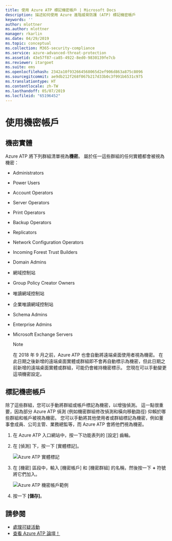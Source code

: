 ```yaml
---
title: 使用 Azure ATP 標記機密帳戶 | Microsoft Docs
description: 描述如何使用 Azure 進階威脅防護 (ATP) 標記機密帳戶
keywords: ''
author: mlottner
ms.author: mlottner
manager: rkarlin
ms.date: 04/29/2019
ms.topic: conceptual
ms.collection: M365-security-compliance
ms.service: azure-advanced-threat-protection
ms.assetid: 43e57f87-ca85-4922-8ed0-9830139fe7cb
ms.reviewer: itargoet
ms.suite: ems
ms.openlocfilehash: 2342a10f932664568065d2ef906d863a875c8096
ms.sourcegitcommit: ae9db212f268f067b217d33b0c3f991b6531c975
ms.translationtype: HT
ms.contentlocale: zh-TW
ms.lasthandoff: 05/07/2019
ms.locfileid: "65196452"
---
```

# <a name="working-with-sensitive-accounts"></a>使用機密帳戶

## <a name="sensitive-entites"></a>機密實體

Azure ATP 將下列群組清單視為**機密**。 屬於任一這些群組的任何實體都會被視為機密：

- Administrators
- Power Users
- Account Operators
- Server Operators
- Print Operators
- Backup Operators
- Replicators
- Network Configuration Operators 
- Incoming Forest Trust Builders
- Domain Admins
- 網域控制站
- Group Policy Creator Owners 
- 唯讀網域控制站 
- 企業唯讀網域控制站 
- Schema Admins 
- Enterprise Admins
- Microsoft Exchange Servers

  > [!NOTE]
  > 在 2018 年 9 月之前，Azure ATP 也會自動將遠端桌面使用者視為機密。 在此日期之後新增的遠端桌面實體或群組即不會再自動標示為機密，但此日期之前新增的遠端桌面實體或群組，可能仍會維持機密標示。 您現在可以手動變更這項機密設定。  

## <a name="tagging-sensitive-accounts"></a>標記機密帳戶

除了這些群組，您可以手動將群組或帳戶標記為機密，以增強偵測。 這一點很重要，因為部分 Azure ATP 偵測 (例如機密群組修改偵測和橫向移動路徑) 仰賴於哪些群組和帳戶被視為機密。 您可以手動將其他使用者或群組標記為機密，例如董事會成員、公司主管、業務總監等，而 Azure ATP 會將他們視為機密。

1.  在 Azure ATP 入口網站中，按一下功能表列的 [設定] 齒輪。

2.  在 [偵測] 下，按一下 [實體標記]。

    ![Azure ATP 實體標記](media/entity-tags.png)

3.  在 [機密] 區段中，輸入 [機密帳戶] 和 [機密群組] 的名稱，然後按一下 **+** 符號將它們加入。

    ![Azure ATP 機密帳戶範例](media/sensitive-account-sample.png)

4. 按一下 **[儲存]**。

    
## <a name="see-also"></a>請參閱

- [處理可疑活動](working-with-suspicious-activities.md)
- [查看 Azure ATP 論壇！](https://aka.ms/azureatpcommunity)
